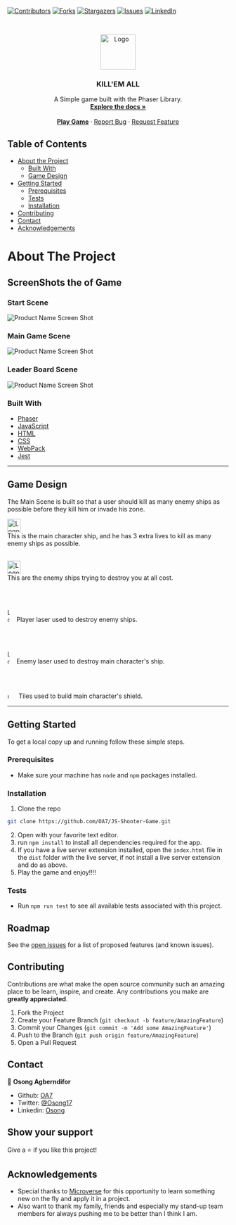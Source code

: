 [![Contributors][contributors-shield]][contributors-url]
[![Forks][forks-shield]][forks-url]
[![Stargazers][stars-shield]][stars-url]
[![Issues][issues-shield]][issues-url]
[![LinkedIn][linkedin-shield]][linkedin-url]



<!-- PROJECT LOGO -->
<br />
<p align="center">
  <a href="https://github.com/OA7/JS-Shooter-Game">
    <img src="./assets/images/mLogo.png" alt="Logo" width="80" height="80">
  </a>

  <h3 align="center">KILL'EM ALL</h3>

  <p align="center">
    A Simple game built with the Phaser Library.
    <br />
    <a href="https://github.com/OA7/JS-Shooter-Game"><strong>Explore the docs »</strong></a>
    <br />
    <br />
    <a href="https://oa7.github.io/JS-Shooter-Game/"><strong>Play Game</strong></a>
    ·
    <a href="https://github.com/OA7/JS-Shooter-Game/issues">Report Bug</a>
    ·
    <a href="https://github.com/OA7/JS-Shooter-Game/issues">Request Feature</a>
  </p>
</p>



<!-- TABLE OF CONTENTS -->
## Table of Contents

* [About the Project](#about-the-project)
  * [Built With](#built-with)
  * [Game Design](#game-design)
* [Getting Started](#getting-started)
  * [Prerequisites](#prerequisites)
  * [Tests](#tests)
  * [Installation](#installation)
* [Contributing](#contributing)
* [Contact](#contact)
* [Acknowledgements](#acknowledgements)



<!-- ABOUT THE PROJECT -->
# About The Project

## ScreenShots the of Game
### Start Scene
![Product Name Screen Shot][product-screenshot]
### Main Game Scene
![Product Name Screen Shot][product-screenshot1]
### Leader Board Scene
![Product Name Screen Shot][product-screenshot2]


### Built With

* [Phaser](http://phaser.io/)
* [JavaScript](https://en.wikipedia.org/wiki/JavaScript)
* [HTML](https://en.wikipedia.org/wiki/HTML)
* [CSS](https://en.wikipedia.org/wiki/Cascading_Style_Sheets)
* [WebPack](https://webpack.js.org/)
* [Jest](https://jestjs.io/docs/en/getting-started)

<hr>

## Game Design
The Main Scene is built so that a user should kill as many enemy ships as possible before they kill him or invade his zone.

<img src="./assets/images/sprPlayer.png" alt="Logo" width="30" height="30"> <br>
This is the main character ship, and he has 3 extra lives to kill as many enemy ships as possible.
<br>
<br>

<img src="./assets/images/sprEnemy0.png" alt="Logo" width="30" height="30"> <br>
This are the enemy ships trying to destroy you at all cost.

<br>
<br>

<img src="./assets/images/sprLaserPlayer.png" alt="Logo" width="5" height="30"> &nbsp;&nbsp; Player laser used to destroy enemy ships.

<br>
<br>

<img src="./assets/images/sprLaserEnemy.png" alt="Logo" width="5" height="30"> &nbsp;&nbsp; Enemy laser used to destroy main character's ship.

<br>
<br>

<img src="./assets/images/sprShieldTile.png" alt="Logo" width="10" height="10"> &nbsp;&nbsp; Tiles used to build main character's shield. 
<hr>


<!-- GETTING STARTED -->
## Getting Started

To get a local copy up and running follow these simple steps.

### Prerequisites
- Make sure your machine has `node` and `npm` packages installed.

### Installation
 
1. Clone the repo
```sh
git clone https://github.com/OA7/JS-Shooter-Game.git
```
2. Open with your favorite text editor.
3. run `npm install` to install all dependencies required for the app.
4. If you have a live server extension installed, open the `index.html` file in the `dist` folder with the live server, if not install a live server extension and do as above.
5. Play the game and enjoy!!!!


### Tests
- Run `npm run test` to see all available tests associated with this project.

<!-- ROADMAP -->
## Roadmap

See the [open issues](https://github.com/OA7/JS-Shooter-Game/issues) for a list of proposed features (and known issues).



<!-- CONTRIBUTING -->
## Contributing

Contributions are what make the open source community such an amazing place to be learn, inspire, and create. Any contributions you make are **greatly appreciated**.

1. Fork the Project
2. Create your Feature Branch (`git checkout -b feature/AmazingFeature`)
3. Commit your Changes (`git commit -m 'Add some AmazingFeature'`)
4. Push to the Branch (`git push origin feature/AmazingFeature`)
5. Open a Pull Request


<!-- CONTACT -->
## Contact

👤 **Osong Agberndifor**

- Github: [OA7](https://github.com/OA7)
- Twitter: [@Osong17](https://twitter.com/Osong17)
- Linkedin: [Osong](https://linkedin.com/osong-agberndifor)


<!-- ACKNOWLEDGEMENTS -->
## Show your support

Give a ⭐️ if you like this project!

## Acknowledgements
- Special thanks to [Microverse](https://www.microverse.org/) for this opportunity to learn something new on the fly and apply it in a project.
- Also want to thank my family, friends and especially my stand-up team members for always pushing me to be better than I think I am.




<!-- MARKDOWN LINKS & IMAGES -->
<!-- https://www.markdownguide.org/basic-syntax/#reference-style-links -->
[contributors-shield]: https://img.shields.io/github/contributors/OA7/JS-Shooter-Game.svg?style=flat-square
[contributors-url]: https://github.com/OA7/JS-Shooter-Game/graphs/contributors
[forks-shield]: https://img.shields.io/github/forks/OA7/JS-Shooter-Game.svg?style=flat-square
[forks-url]: https://github.com/OA7/JS-Shooter-Game/network/members
[stars-shield]: https://img.shields.io/github/stars/OA7/JS-Shooter-Game.svg?style=flat-square
[stars-url]: https://github.com/OA7/JS-Shooter-Game/stargazers
[issues-shield]: https://img.shields.io/github/issues/OA7/JS-Shooter-Game.svg?style=flat-square
[issues-url]: https://github.com/OA7/JS-Shooter-Game/issues
[linkedin-shield]: https://img.shields.io/badge/-LinkedIn-black.svg?style=flat-square&logo=linkedin&colorB=555
[linkedin-url]: https://linkedin.com/osong-agberndifor
[product-screenshot]: assets/images/screen1.png
[product-screenshot1]: assets/images/screen3.png
[product-screenshot2]: assets/images/screen2.png
